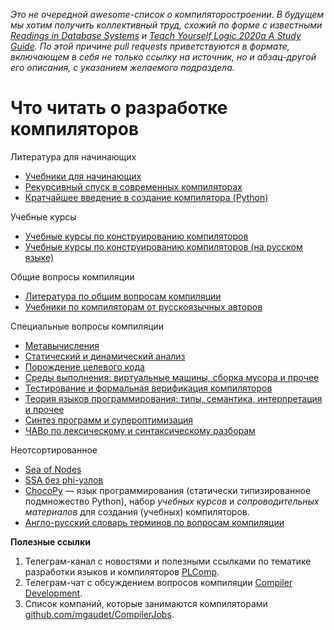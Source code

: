 *Это не очередной awesome-список о компиляторостроении. В будущем мы хотим получить коллективный труд, схожий по форме с известными [Readings in Database Systems](http://www.redbook.io/) и [Teach Yourself Logic 2020a A Study Guide](https://www.academia.edu/41267813/Teach_Yourself_Logic_2020a_A_Study_Guide_midyear_update_). По этой причине pull requests приветствуются в формате, включающем в себя не только ссылку на источник, но и абзац-другой его описания, с указанием желаемого подраздела.*

# Что читать о разработке компиляторов

Литература для начинающих

- [Учебники для начинающих](docs/beginners.md)
- [Рекурсивный спуск в современных компиляторах](docs/descent.md)
- [Кратчайшее введение в создание компилятора (Python)](docs/tutorial.md)

Учебные курсы

- [Учебные курсы по конструированию компиляторов](docs/courses.md)
- [Учебные курсы по конструированию компиляторов (на русском языке)](docs/courses_ru.md)

Общие вопросы компиляции

- [Литература по общим вопросам компиляции](docs/general.md)
- [Учебники по компиляторам от русскоязычных авторов](docs/general_ru.md)

Специальные вопросы компиляции

- [Метавычисления](docs/metacomp.md)
- [Статический и динамический анализ](docs/analysis.md)
- [Порождение целевого кода](docs/codegen.md)
- [Среды выполнения: виртуальные машины, сборка мусора и прочее](docs/runtime.md)
- [Тестирование и формальная верификация компиляторов](docs/verification.md)
- [Теория языков программирования: типы, семантика, интерпретация и прочее](docs/plt.md)
- [Синтез программ и супероптимизация](docs/synthesis.md)
- [ЧАВо по лексическому и синтаксическому разборам](docs/parsing.md)

Неотсортированное

- [Sea of Nodes](docs/sea_of_nodes.md)
- [SSA без phi-узлов](docs/ssa_without_phi.md)
- [ChocoPy](https://chocopy.org/) &mdash; язык программирования (статически типизированное подмножество Python), набор _учебных курсов_ и _сопроводительных материалов_ для создания (учебных) компиляторов.
- [Англо-русский словарь терминов по вопросам компиляции](docs/dictionary.md)

**Полезные ссылки**

1. Телеграм-канал с новостями и полезными ссылками по тематике разработки языков и компиляторов [PLComp](https://t.me/plcomp).
1. Телеграм-чат с обсуждением вопросов компиляции [Compiler Development](https://t.me/CompilerDev).
1. Список компаний, которые занимаются компиляторами [github.com/mgaudet/CompilerJobs](https://github.com/mgaudet/CompilerJobs).
